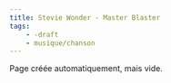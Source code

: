 ```yaml
---
title: Stevie Wonder - Master Blaster
tags:
    - -draft
    - musique/chanson
---
```


Page créée automatiquement, mais vide.
